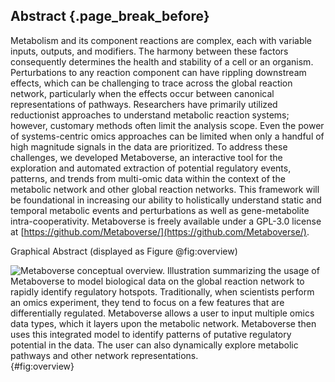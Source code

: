 ## Abstract {.page_break_before}

Metabolism and its component reactions are complex, each with variable inputs, outputs, and modifiers. The harmony between these factors consequently determines the health and stability of a cell or an organism. Perturbations to any reaction component can have rippling downstream effects, which can be challenging to trace across the global reaction network, particularly when the effects occur between canonical representations of pathways. Researchers have primarily utilized reductionist approaches to understand metabolic reaction systems; however, customary methods often limit the analysis scope. Even the power of systems-centric omics approaches can be limited when only a handful of high magnitude signals in the data are prioritized. To address these challenges, we developed Metaboverse, an interactive tool for the exploration and automated extraction of potential regulatory events, patterns, and trends from multi-omic data within the context of the metabolic network and other global reaction networks. This framework will be foundational in increasing our ability to holistically understand static and temporal metabolic events and perturbations as well as gene-metabolite intra-cooperativity. Metaboverse is freely available under a GPL-3.0 license at [https://github.com/Metaboverse/](https://github.com/Metaboverse/).

Graphical Abstract (displayed as Figure @fig:overview)

![
  **Metaboverse conceptual overview.**
  Illustration summarizing the usage of Metaboverse to model biological data on the global reaction network to rapidly identify regulatory hotspots. Traditionally, when scientists perform an omics experiment, they tend to focus on a few features that are differentially regulated. Metaboverse allows a user to input multiple omics data types, which it layers upon the metabolic network. Metaboverse then uses this integrated model to identify patterns of putative regulatory potential in the data. The user can also dynamically explore metabolic pathways and other network representations.
](./content/figures/graphical_abstract.png "Square image"){#fig:overview}
